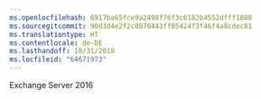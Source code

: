 ```yaml
---
ms.openlocfilehash: 6917ba65fce9a2498f76f3c6182b4552dfff1808
ms.sourcegitcommit: 90d3d4e2f2c8070443ff05424f3f46f4a8cdec81
ms.translationtype: HT
ms.contentlocale: de-DE
ms.lasthandoff: 10/31/2018
ms.locfileid: "64671973"
---
```

Exchange Server 2016